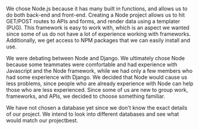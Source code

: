We chose Node.js because it has many built in functions, and allows us to do both back-end and front-end. Creating a Node project allows us to hit GET/POST routes to APIs and forms, and render data using a templater (PUG). This framework is easy to work with, which is an aspect we wanted since some of us do not have a lot of experience working with frameworks. Additionally, we get access to NPM packages that we can easily install and use. 

We were debating between Node and Django. We ultimately chose Node because some teammates were comfortable and had experience with Javascript and the Node framework, while we had only a few members who had some experience with Django. We decided that Node would cause us less problems, since people who are already experience with Node can help those who are less experienced. Since some of us are new to group work, frameworks, and APIs, we decided to choose something familiar. 

We have not chosen a database yet since we don't know the exact details of our project. We intend to look into different databases and see what would match our projectbest. 